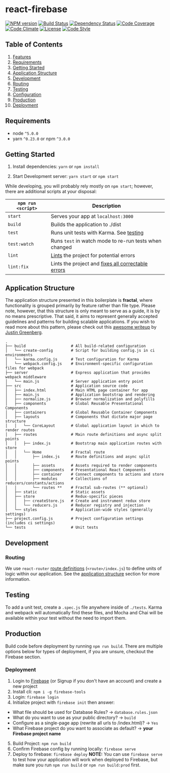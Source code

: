 # react-firebase

[![NPM version][npm-image]][npm-url]
[![Build Status][travis-image]][travis-url]
[![Dependency Status][daviddm-image]][daviddm-url]
[![Code Coverage][coverage-image]][coverage-url]
[![Code Climate][climate-image]][climate-url]
[![License][license-image]][license-url]
[![Code Style][code-style-image]][code-style-url]

## Table of Contents
1. [Features](#features)
1. [Requirements](#requirements)
1. [Getting Started](#getting-started)
1. [Application Structure](#application-structure)
1. [Development](#development)
  1. [Routing](#routing)
1. [Testing](#testing)
1. [Configuration](#configuration)
1. [Production](#production)
1. [Deployment](#deployment)

## Requirements
* node `^5.0.0`
* yarn `^0.23.0` or npm `^3.0.0`

## Getting Started

1. Install dependencies: `yarn` or `npm install`

2. Start Development server: `yarn start` or `npm start`

While developing, you will probably rely mostly on `npm start`; however, there are additional scripts at your disposal:

|`npm run <script>`    |Description|
|-------------------|-----------|
|`start`            |Serves your app at `localhost:3000`|
|`build`            |Builds the application to ./dist|
|`test`             |Runs unit tests with Karma. See [testing](#testing)|
|`test:watch`       |Runs `test` in watch mode to re-run tests when changed|
|`lint`             |[Lints](http://stackoverflow.com/questions/8503559/what-is-linting) the project for potential errors|
|`lint:fix`         |Lints the project and [fixes all correctable errors](http://eslint.org/docs/user-guide/command-line-interface.html#fix)|

## Application Structure

The application structure presented in this boilerplate is **fractal**, where functionality is grouped primarily by feature rather than file type. Please note, however, that this structure is only meant to serve as a guide, it is by no means prescriptive. That said, it aims to represent generally accepted guidelines and patterns for building scalable applications. If you wish to read more about this pattern, please check out this [awesome writeup](https://github.com/davezuko/react-redux-starter-kit/wiki/Fractal-Project-Structure) by [Justin Greenberg](https://github.com/justingreenberg).

```
.
├── build                    # All build-related configuration
│   └── create-config        # Script for building config.js in ci environments
│   └── karma.config.js      # Test configuration for Karma
│   └── webpack.config.js    # Environment-specific configuration files for webpack
├── server                   # Express application that provides webpack middleware
│   └── main.js              # Server application entry point
├── src                      # Application source code
│   ├── index.html           # Main HTML page container for app
│   ├── main.js              # Application bootstrap and rendering
│   ├── normalize.js         # Browser normalization and polyfills
│   ├── components           # Global Reusable Presentational Components
│   ├── containers           # Global Reusable Container Components
│   ├── layouts              # Components that dictate major page structure
│   │   └── CoreLayout       # Global application layout in which to render routes
│   ├── routes               # Main route definitions and async split points
│   │   ├── index.js         # Bootstrap main application routes with store
│   │   └── Home             # Fractal route
│   │       ├── index.js     # Route definitions and async split points
│   │       ├── assets       # Assets required to render components
│   │       ├── components   # Presentational React Components
│   │       ├── container    # Connect components to actions and store
│   │       ├── modules      # Collections of reducers/constants/actions
│   │       └── routes **    # Fractal sub-routes (** optional)
│   ├── static               # Static assets
│   ├── store                # Redux-specific pieces
│   │   ├── createStore.js   # Create and instrument redux store
│   │   └── reducers.js      # Reducer registry and injection
│   └── styles               # Application-wide styles (generally settings)
├── project.config.js        # Project configuration settings (includes ci settings)
└── tests                    # Unit tests
```

## Development

### Routing
We use `react-router` [route definitions](https://github.com/ReactTraining/react-router/blob/v3/docs/API.md#plainroute) (`<route>/index.js`) to define units of logic within our application. See the [application structure](#application-structure) section for more information.

## Testing
To add a unit test, create a `.spec.js` file anywhere inside of `./tests`. Karma and webpack will automatically find these files, and Mocha and Chai will be available within your test without the need to import them.

## Production

Build code before deployment by running `npm run build`. There are multiple options below for types of deployment, if you are unsure, checkout the Firebase section.

### Deployment

1. Login to [Firebase](firebase.google.com) (or Signup if you don't have an account) and create a new project
2. Install cli: `npm i -g firebase-tools`
3. Login: `firebase login`
4. Initialize project with `firebase init` then answer:
  * What file should be used for Database Rules?  -> `database.rules.json`
  * What do you want to use as your public directory? -> `build`
  * Configure as a single-page app (rewrite all urls to /index.html)? -> `Yes`
  * What Firebase project do you want to associate as default?  -> **your Firebase project name**
5. Build Project: `npm run build`
6. Confirm Firebase config by running locally: `firebase serve`
7. Deploy to firebase: `firebase deploy`
**NOTE:** You can use `firebase serve` to test how your application will work when deployed to Firebase, but make sure you run `npm run build` or `npm run build:prod` first.

[npm-image]: https://img.shields.io/npm/v/react-firebase.svg?style=flat-square
[npm-url]: https://npmjs.org/package/react-firebase
[travis-image]: https://img.shields.io/travis/testuser/react-firebase/master.svg?style=flat-square
[travis-url]: https://travis-ci.org/testuser/react-firebase
[daviddm-image]: https://img.shields.io/david/testuser/react-firebase.svg?style=flat-square
[daviddm-url]: https://david-dm.org/testuser/react-firebase
[climate-image]: https://img.shields.io/codeclimate/github/testuser/react-firebase.svg?style=flat-square
[climate-url]: https://codeclimate.com/github/testuser/react-firebase
[coverage-image]: https://img.shields.io/codeclimate/coverage/github/testuser/react-firebase.svg?style=flat-square
[coverage-url]: https://codeclimate.com/github/testuser/react-firebase
[license-image]: https://img.shields.io/npm/l/react-firebase.svg?style=flat-square
[license-url]: https://github.com/testuser/react-firebase/blob/master/LICENSE
[code-style-image]: https://img.shields.io/badge/code%20style-standard-brightgreen.svg?style=flat-square
[code-style-url]: http://standardjs.com/
